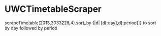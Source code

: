 # UWCTimetableScraper
scrapeTimetable(2013,3033228,4).sort_by {|d| [d[:day],d[:period]]} to sort by day followed by period
